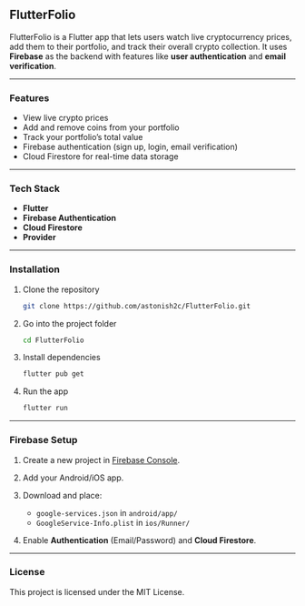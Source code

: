 ## FlutterFolio

FlutterFolio is a Flutter app that lets users watch live cryptocurrency prices, add them to their portfolio, and track their overall crypto collection.
It uses **Firebase** as the backend with features like **user authentication** and **email verification**.

---

### Features

* View live crypto prices
* Add and remove coins from your portfolio
* Track your portfolio’s total value
* Firebase authentication (sign up, login, email verification)
* Cloud Firestore for real-time data storage

---

### Tech Stack

* **Flutter**
* **Firebase Authentication**
* **Cloud Firestore**
* **Provider**

---

### Installation

1. Clone the repository

   ```bash
   git clone https://github.com/astonish2c/FlutterFolio.git
   ```
2. Go into the project folder

   ```bash
   cd FlutterFolio
   ```
3. Install dependencies

   ```bash
   flutter pub get
   ```
4. Run the app

   ```bash
   flutter run
   ```

---

### Firebase Setup

1. Create a new project in [Firebase Console](https://console.firebase.google.com/).
2. Add your Android/iOS app.
3. Download and place:

   * `google-services.json` in `android/app/`
   * `GoogleService-Info.plist` in `ios/Runner/`
4. Enable **Authentication** (Email/Password) and **Cloud Firestore**.

---

### License

This project is licensed under the MIT License.



